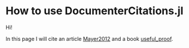 # How to use DocumenterCitations.jl

Hi!

In this page I will cite an article [Mayer2012](@cite) and a book [useful_proof](@cite).


